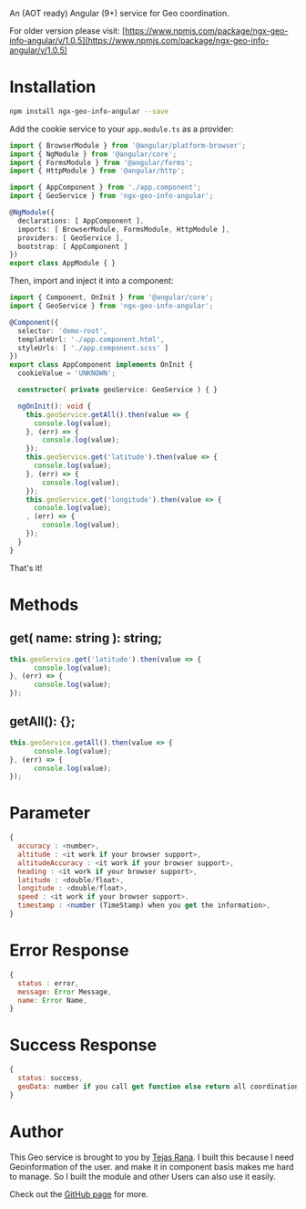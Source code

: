 
An (AOT ready) Angular (9+) service for Geo coordination.

For older version please visit: [https://www.npmjs.com/package/ngx-geo-info-angular/v/1.0.5](https://www.npmjs.com/package/ngx-geo-info-angular/v/1.0.5)

# Installation

```bash
npm install ngx-geo-info-angular --save

```

Add the cookie service to your `app.module.ts` as a provider:

```typescript
import { BrowserModule } from '@angular/platform-browser';
import { NgModule } from '@angular/core';
import { FormsModule } from '@angular/forms';
import { HttpModule } from '@angular/http';

import { AppComponent } from './app.component';
import { GeoService } from 'ngx-geo-info-angular';

@NgModule({
  declarations: [ AppComponent ],
  imports: [ BrowserModule, FormsModule, HttpModule ],
  providers: [ GeoService ],
  bootstrap: [ AppComponent ]
})
export class AppModule { }
```

Then, import and inject it into a component:

```typescript
import { Component, OnInit } from '@angular/core';
import { GeoService } from 'ngx-geo-info-angular';

@Component({
  selector: 'demo-root',
  templateUrl: './app.component.html',
  styleUrls: [ './app.component.scss' ]
})
export class AppComponent implements OnInit {
  cookieValue = 'UNKNOWN';

  constructor( private geoService: GeoService ) { }

  ngOnInit(): void {
    this.geoService.getAll().then(value => {
      console.log(value);
    }, (err) => {
        console.log(value);
    });
    this.geoService.get('latitude').then(value => {
      console.log(value);
    }, (err) => {
        console.log(value);
    });
    this.geoService.get('longitude').then(value => {
      console.log(value);
    , (err) => {
        console.log(value);
    });
  }
}
```

That's it!

# Methods

## get( name: string ): string;

```typescript
this.geoService.get('latitude').then(value => {
      console.log(value);
}, (err) => {
      console.log(value);
});

```

## getAll(): {};

```typescript
this.geoService.getAll().then(value => {
      console.log(value);
}, (err) => {
      console.log(value);
});
```
# Parameter
``` javascript
{
  accuracy : <number>,
  altitude : <it work if your browser support>,
  altitudeAccuracy : <it work if your browser support>,
  heading : <it work if your browser support>,
  latitude : <double/float>,
  longitude : <double/float>,
  speed : <it work if your browser support>,
  timestamp : <number (TimeStamp) when you get the information>,
}
```


# Error Response
``` javascript
{
  status : error,
  message: Error Message,
  name: Error Name,
}
``` 

# Success Response
```javascript
{
  status: success,
  geoData: number if you call get function else return all coordination object
}
```

# Author

This Geo service is brought to you by [Tejas Rana](https://www.tejasrana.com/). I built this because I need Geoinformation of the user. and make it in component basis makes me hard to manage. So I built the module and other Users can also use it easily.

Check out the [GitHub page](https://github.com/tejasrana95/ngx-geo-info-angular) for more.